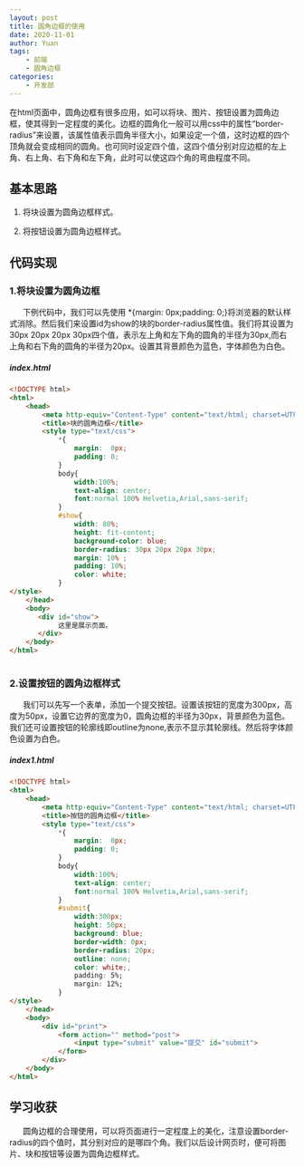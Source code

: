 ```yaml
---
layout: post
title: 圆角边框的使用
date: 2020-11-01
author: Yuan
tags:
    - 前端
    - 圆角边框
categories:
    - 开发部
---
```


​		在html页面中，圆角边框有很多应用，如可以将块、图片、按钮设置为圆角边框，使其得到一定程度的美化。边框的圆角化一般可以用css中的属性“border-radius”来设置，该属性值表示圆角半径大小，如果设定一个值，这时边框的四个顶角就会变成相同的圆角。也可同时设定四个值，这四个值分别对应边框的左上角、右上角、右下角和左下角，此时可以使这四个角的弯曲程度不同。


## 基本思路

1. 将块设置为圆角边框样式。

2. 将按钮设置为圆角边框样式。


## 代码实现



### 1.将块设置为圆角边框

&nbsp;&nbsp;&nbsp;&nbsp;&nbsp;&nbsp;下例代码中，我们可以先使用 *{margin:  0px;padding: 0;}将浏览器的默认样式消除。然后我们来设置id为show的块的border-radius属性值。我们将其设置为30px 20px 20px 30px四个值，表示左上角和左下角的圆角的半径为30px,而右上角和右下角的圆角的半径为20px。设置其背景颜色为蓝色，字体颜色为白色。
​		

##### index.html

```html
<!DOCTYPE html>
<html>
    <head>
        <meta http-equiv="Content-Type" content="text/html; charset=UTF-8">
        <title>块的圆角边框</title>  
        <style type="text/css">
            *{
                margin:  0px;
                padding: 0;
            }
            body{
                width:100%;
                text-align: center;
                font:normal 100% Helvetia,Arial,sans-serif;
            }
            #show{
                width: 80%;
                height: fit-content;
                background-color: blue;
                border-radius: 30px 20px 20px 30px;
                margin: 10% ;
                padding: 10%;
                color: white;
            }
</style>
    </head>
    <body>
       <div id="show">
            这里是展示页面。
       </div>
    </body>
</html>



```



### 2.设置按钮的圆角边框样式
     
&nbsp;&nbsp;&nbsp;&nbsp;&nbsp;&nbsp;​我们可以先写一个表单，添加一个提交按钮。设置该按钮的宽度为300px，高度为50px，设置它边界的宽度为0，圆角边框的半径为30px，背景颜色为蓝色。我们还可设置按钮的轮廓线即outline为none,表示不显示其轮廓线。然后将字体颜色设置为白色。

##### index1.html

```html
<!DOCTYPE html>
<html>
    <head>
        <meta http-equiv="Content-Type" content="text/html; charset=UTF-8">
        <title>按钮的圆角边框</title>
        <style type="text/css">
            *{
                margin:  0px;
                padding: 0;
            }
            body{
                width:100%;
                text-align: center;
                font:normal 100% Helvetia,Arial,sans-serif;
            }
            #submit{ 
                width:300px;
                height: 50px;
                background: blue;
                border-width: 0px; 
                border-radius: 20px;
                outline: none; 
                color: white;,
                padding: 5%;
                margin: 12%;
            }
</style>
    </head>
    <body>
        <div id="print">
            <form action="" method="post">
                <input type="submit" value="提交" id="submit">
            </form>
        </div>
    </body>
</html>


```



## 学习收获

&nbsp;&nbsp;&nbsp;&nbsp;&nbsp;&nbsp;圆角边框的合理使用，可以将页面进行一定程度上的美化，注意设置border-radius的四个值时，其分别对应的是哪四个角。我们以后设计网页时，便可将图片、块和按钮等设置为圆角边框样式。